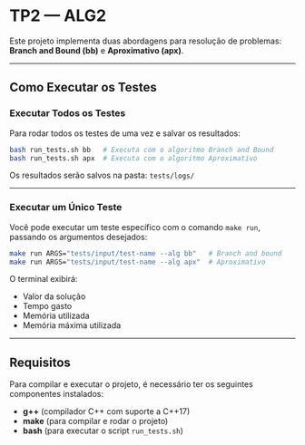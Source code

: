 # TP2 — ALG2

Este projeto implementa duas abordagens para resolução de problemas: **Branch and Bound (bb)** e **Aproximativo (apx)**.

---

## Como Executar os Testes

### Executar Todos os Testes

Para rodar todos os testes de uma vez e salvar os resultados:

```bash
bash run_tests.sh bb   # Executa com o algoritmo Branch and Bound
bash run_tests.sh apx  # Executa com o algoritmo Aproximativo
```

Os resultados serão salvos na pasta: `tests/logs/`

---

### Executar um Único Teste

Você pode executar um teste específico com o comando `make run`, passando os argumentos desejados:

```bash
make run ARGS="tests/input/test-name --alg bb"   # Branch and bound
make run ARGS="tests/input/test-name --alg apx"  # Aproximativo
```

O terminal exibirá:
- Valor da solução
- Tempo gasto
- Memória utilizada
- Memória máxima utilizada

---

## Requisitos

Para compilar e executar o projeto, é necessário ter os seguintes componentes instalados:

- **g++** (compilador C++ com suporte a C++17)
- **make** (para compilar e rodar o projeto)
- **bash** (para executar o script `run_tests.sh`)